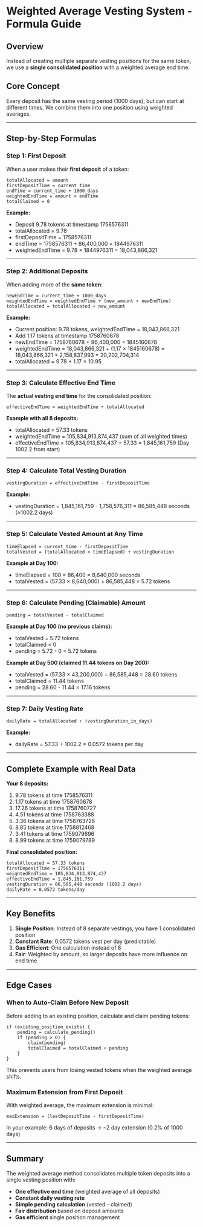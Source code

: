 # Weighted Average Vesting System - Formula Guide

## Overview
Instead of creating multiple separate vesting positions for the same token, we use a **single consolidated position** with a weighted average end time.

## Core Concept
Every deposit has the same vesting period (1000 days), but can start at different times. We combine them into one position using weighted averages.

---

## Step-by-Step Formulas

### Step 1: First Deposit
When a user makes their **first deposit** of a token:

```
totalAllocated = amount
firstDepositTime = current_time
endTime = current_time + 1000_days
weightedEndTime = amount × endTime
totalClaimed = 0
```

**Example:**
- Deposit 9.78 tokens at timestamp 1758576311
- totalAllocated = 9.78
- firstDepositTime = 1758576311
- endTime = 1758576311 + 86,400,000 = 1844976311
- weightedEndTime = 9.78 × 1844976311 = 18,043,866,321

---

### Step 2: Additional Deposits
When adding more of the **same token**:

```
newEndTime = current_time + 1000_days
weightedEndTime = weightedEndTime + (new_amount × newEndTime)
totalAllocated = totalAllocated + new_amount
```

**Example:**
- Current position: 9.78 tokens, weightedEndTime = 18,043,866,321
- Add 1.17 tokens at timestamp 1758760678
- newEndTime = 1758760678 + 86,400,000 = 1845160678
- weightedEndTime = 18,043,866,321 + (1.17 × 1845160678) = 18,043,866,321 + 2,158,837,993 = 20,202,704,314
- totalAllocated = 9.78 + 1.17 = 10.95

---

### Step 3: Calculate Effective End Time
The **actual vesting end time** for the consolidated position:

```
effectiveEndTime = weightedEndTime ÷ totalAllocated
```

**Example with all 8 deposits:**
- totalAllocated = 57.33 tokens
- weightedEndTime = 105,834,913,874,437 (sum of all weighted times)
- effectiveEndTime = 105,834,913,874,437 ÷ 57.33 = 1,845,161,759 (Day 1002.2 from start)

---

### Step 4: Calculate Total Vesting Duration

```
vestingDuration = effectiveEndTime - firstDepositTime
```

**Example:**
- vestingDuration = 1,845,161,759 - 1,758,576,311 = 86,585,448 seconds (≈1002.2 days)

---

### Step 5: Calculate Vested Amount at Any Time

```
timeElapsed = current_time - firstDepositTime
totalVested = (totalAllocated × timeElapsed) ÷ vestingDuration
```

**Example at Day 100:**
- timeElapsed = 100 × 86,400 = 8,640,000 seconds
- totalVested = (57.33 × 8,640,000) ÷ 86,585,448 = 5.72 tokens

---

### Step 6: Calculate Pending (Claimable) Amount

```
pending = totalVested - totalClaimed
```

**Example at Day 100 (no previous claims):**
- totalVested = 5.72 tokens
- totalClaimed = 0
- pending = 5.72 - 0 = 5.72 tokens

**Example at Day 500 (claimed 11.44 tokens on Day 200):**
- totalVested = (57.33 × 43,200,000) ÷ 86,585,448 = 28.60 tokens
- totalClaimed = 11.44 tokens
- pending = 28.60 - 11.44 = 17.16 tokens

---

### Step 7: Daily Vesting Rate

```
dailyRate = totalAllocated ÷ (vestingDuration_in_days)
```

**Example:**
- dailyRate = 57.33 ÷ 1002.2 = 0.0572 tokens per day

---

## Complete Example with Real Data

**Your 8 deposits:**
1. 9.78 tokens at time 1758576311
2. 1.17 tokens at time 1758760678  
3. 17.26 tokens at time 1758760727
4. 4.51 tokens at time 1758763388
5. 3.36 tokens at time 1758763726
6. 8.85 tokens at time 1758812468
7. 3.41 tokens at time 1759079696
8. 8.99 tokens at time 1759079789

**Final consolidated position:**
```
totalAllocated = 57.33 tokens
firstDepositTime = 1758576311
weightedEndTime = 105,834,913,874,437
effectiveEndTime = 1,845,161,759
vestingDuration = 86,585,448 seconds (1002.2 days)
dailyRate = 0.0572 tokens/day
```

---

## Key Benefits

1. **Single Position**: Instead of 8 separate vestings, you have 1 consolidated position
2. **Constant Rate**: 0.0572 tokens vest per day (predictable)
3. **Gas Efficient**: One calculation instead of 8
4. **Fair**: Weighted by amount, so larger deposits have more influence on end time

---

## Edge Cases

### When to Auto-Claim Before New Deposit
Before adding to an existing position, calculate and claim pending tokens:

```
if (existing_position_exists) {
    pending = calculate_pending()
    if (pending > 0) {
        claim(pending)
        totalClaimed = totalClaimed + pending
    }
}
```

This prevents users from losing vested tokens when the weighted average shifts.

### Maximum Extension from First Deposit
With weighted average, the maximum extension is minimal:

```
maxExtension = (lastDepositTime - firstDepositTime)
```

In your example: 6 days of deposits → ~2 day extension (0.2% of 1000 days)

---

## Summary

The weighted average method consolidates multiple token deposits into a single vesting position with:
- **One effective end time** (weighted average of all deposits)
- **Constant daily vesting rate** 
- **Simple pending calculation** (vested - claimed)
- **Fair distribution** based on deposit amounts
- **Gas efficient** single position management
